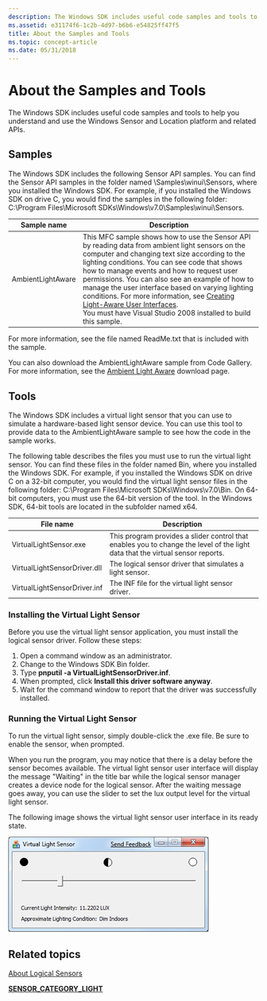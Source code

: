 ```yaml
---
description: The Windows SDK includes useful code samples and tools to help you understand and use the Windows Sensor and Location platform and related APIs.
ms.assetid: e31174f6-1c2b-4d97-b6b6-e54825ff47f5
title: About the Samples and Tools
ms.topic: concept-article
ms.date: 05/31/2018
---
```


# About the Samples and Tools

The Windows SDK includes useful code samples and tools to help you understand and use the Windows Sensor and Location platform and related APIs.

## Samples

The Windows SDK includes the following Sensor API samples. You can find the Sensor API samples in the folder named \\Samples\\winui\\Sensors, where you installed the Windows SDK. For example, if you installed the Windows SDK on drive C, you would find the samples in the following folder: C:\\Program Files\\Microsoft SDKs\\Windows\\v7.0\\Samples\\winui\\Sensors.



| Sample name       | Description                                                                                                                                                                                                                                                                                                                                                                                                                                                                                                                                                            |
|-------------------|------------------------------------------------------------------------------------------------------------------------------------------------------------------------------------------------------------------------------------------------------------------------------------------------------------------------------------------------------------------------------------------------------------------------------------------------------------------------------------------------------------------------------------------------------------------------|
| AmbientLightAware | This MFC sample shows how to use the Sensor API by reading data from ambient light sensors on the computer and changing text size according to the lighting conditions. You can see code that shows how to manage events and how to request user permissions. You can also see an example of how to manage the user interface based on varying lighting conditions. For more information, see [Creating Light-Aware User Interfaces](creating-light-aware-user-interfaces.md).<br/> You must have Visual Studio 2008 installed to build this sample.<br/> |



 

For more information, see the file named ReadMe.txt that is included with the sample.

You can also download the AmbientLightAware sample from Code Gallery. For more information, see the [Ambient Light Aware](/samples/browse/?redirectedfrom=MSDN-samples) download page.

## Tools

The Windows SDK includes a virtual light sensor that you can use to simulate a hardware-based light sensor device. You can use this tool to provide data to the AmbientLightAware sample to see how the code in the sample works.

The following table describes the files you must use to run the virtual light sensor. You can find these files in the folder named Bin, where you installed the Windows SDK. For example, if you installed the Windows SDK on drive C on a 32-bit computer, you would find the virtual light sensor files in the following folder: C:\\Program Files\\Microsoft SDKs\\Windows\\v7.0\\Bin. On 64-bit computers, you must use the 64-bit version of the tool. In the Windows SDK, 64-bit tools are located in the subfolder named x64.



| File name                    | Description                                                                                                                    |
|------------------------------|--------------------------------------------------------------------------------------------------------------------------------|
| VirtualLightSensor.exe       | This program provides a slider control that enables you to change the level of the light data that the virtual sensor reports. |
| VirtualLightSensorDriver.dll | The logical sensor driver that simulates a light sensor.                                                                       |
| VirtualLightSensorDriver.inf | The INF file for the virtual light sensor driver.                                                                              |



 

### Installing the Virtual Light Sensor

Before you use the virtual light sensor application, you must install the logical sensor driver. Follow these steps:

1.  Open a command window as an administrator.
2.  Change to the Windows SDK Bin folder.
3.  Type **pnputil -a VirtualLightSensorDriver.inf**.
4.  When prompted, click **Install this driver software anyway**.
5.  Wait for the command window to report that the driver was successfully installed.

### Running the Virtual Light Sensor

To run the virtual light sensor, simply double-click the .exe file. Be sure to enable the sensor, when prompted.

When you run the program, you may notice that there is a delay before the sensor becomes available. The virtual light sensor user interface will display the message "Waiting" in the title bar while the logical sensor manager creates a device node for the logical sensor. After the waiting message goes away, you can use the slider to set the lux output level for the virtual light sensor.

The following image shows the virtual light sensor user interface in its ready state.

![virtual light sensor user interface](images/virtuallightsensor.png)

## Related topics

<dl> <dt>

[About Logical Sensors](about-logical-sensors.md)
</dt> <dt>

[**SENSOR\_CATEGORY\_LIGHT**](sensor-category-light.md)
</dt> </dl>

 

